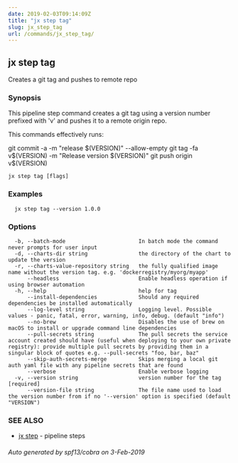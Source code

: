 ```yaml
---
date: 2019-02-03T09:14:09Z
title: "jx step tag"
slug: jx_step_tag
url: /commands/jx_step_tag/
---
```

## jx step tag

Creates a git tag and pushes to remote repo

### Synopsis

This pipeline step command creates a git tag using a version number prefixed with 'v' and pushes it to a remote origin repo. 

This commands effectively runs: 

git commit -a -m "release $(VERSION)" --allow-empty git tag -fa v$(VERSION) -m "Release version $(VERSION)" git push origin v$(VERSION)

```
jx step tag [flags]
```

### Examples

```
  jx step tag --version 1.0.0
```

### Options

```
  -b, --batch-mode                       In batch mode the command never prompts for user input
  -d, --charts-dir string                the directory of the chart to update the version
  -r, --charts-value-repository string   the fully qualified image name without the version tag. e.g. 'dockerregistry/myorg/myapp'
      --headless                         Enable headless operation if using browser automation
  -h, --help                             help for tag
      --install-dependencies             Should any required dependencies be installed automatically
      --log-level string                 Logging level. Possible values - panic, fatal, error, warning, info, debug. (default "info")
      --no-brew                          Disables the use of brew on macOS to install or upgrade command line dependencies
      --pull-secrets string              The pull secrets the service account created should have (useful when deploying to your own private registry): provide multiple pull secrets by providing them in a singular block of quotes e.g. --pull-secrets "foo, bar, baz"
      --skip-auth-secrets-merge          Skips merging a local git auth yaml file with any pipeline secrets that are found
      --verbose                          Enable verbose logging
  -v, --version string                   version number for the tag [required]
      --version-file string              The file name used to load the version number from if no '--version' option is specified (default "VERSION")
```

### SEE ALSO

* [jx step](/commands/jx_step/)	 - pipeline steps

###### Auto generated by spf13/cobra on 3-Feb-2019
